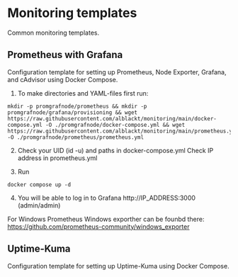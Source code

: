 # Monitoring templates
Common monitoring templates. 

 ## Prometheus with Grafana
 Configuration template for setting up Prometheus, Node Exporter, Grafana, and cAdvisor using Docker Compose.
 
 1. To make directories and YAML-files first run: 
 
``` 
mkdir -p promgrafnode/prometheus && mkdir -p promgrafnode/grafana/provisioning && wget https://raw.githubusercontent.com/alblackt/monitoring/main/docker-compose.yml -O ./promgrafnode/docker-compose.yml && wget https://raw.githubusercontent.com/alblackt/monitoring/main/prometheus.yml -O ./promgrafnode/prometheus/prometheus.yml
```
 2. Check your UID (id -u) and paths in docker-compose.yml 
 Check IP address in prometheus.yml

3. Run 
```
docker compose up -d
```
4. You will be able to log in to Grafana http://IP_ADDRESS:3000 (admin/admin)


 For Windows 
 Prometheus Windows exporther can be founbd there:
https://github.com/prometheus-community/windows_exporter

 
 ## Uptime-Kuma
 Configuration template for setting up Uptime-Kuma using Docker Compose.
